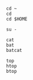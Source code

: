 ```shell title:"Muda de diretório"
cd ~
cd 
cd $HOME
```

```shell title:"Logar como root"
su -
```

```shell title:"Imprimir um arquivo de texto no terminal"
cat
bat
batcat
```

```shell title:"Monitor de sistema"
top
htop
btop
```


